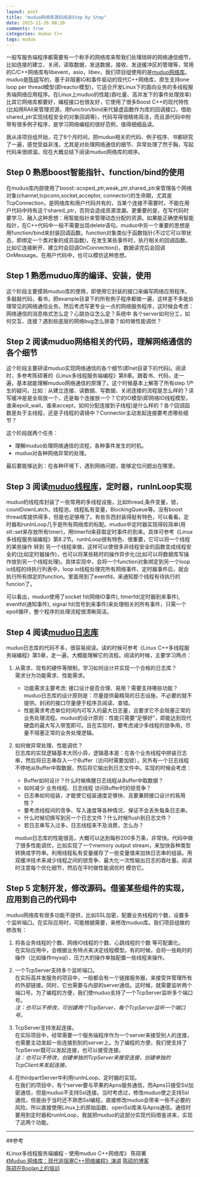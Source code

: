 ```yaml
---
layout: post
title: "muduo网络库源码阅读Step by Step"
date: 2015-11-26 08:20
comments: true
categories: muduo C++
tags: muduo
---
```






一般写服务端程序都需要有一个称手的网络库来帮我们处理琐碎的网络通信细节，比如连接的建立、关闭，读取数据，发送数据，接收、发送缓冲区的管理等，常用的C/C++网络库有libevent，asio，libev，我们项目组使用的是[muduo网络库](https://github.com/chenshuo/muduo)。muduo是[陈硕](http://www.chenshuo.com/)写的，基于非阻塞IO和事件驱动的现代C++网络库，原生支持one loop per thread模型(即reactor模型)，它适合开发Linux下的面向业务的多线程服务端网络应用程序。<!--more-->在Linux上muduo的性能(吞吐量、高并发下的事件处理效率)比其它网络库都要好，编程接口也很友好，它使用了很多Boost C++的现代特性(比如用RAII来管理资源，用function/bind来代替虚函数作为库的回调接口，借助shared_ptr实现线程安全的对象回调等)，代码写得很精练简洁，而且源代码中附带有很多例子程序，是学习网络编程的很好范例，值得细细品读。

我从进项目组开始，花了6个月时间，把muduo相关的代码、例子程序、书都研究了一遍，感觉受益非浅，尤其是对处理网络通信的细节、异常处理了然于胸，写起代码来很顺溜。现在大概总结下阅读muduo网络库的顺序。


## Step 0       熟悉boost智能指针、function/bind的使用

在muduo库内部使用了boost::scoped_ptr,weak_ptr,shared_ptr来管理各个网络对象(channel,tcpconn,socket,acceptor, connector)的生命期，尤其是TcpConnection，是网络库和用户代码共有的，当某个连接不需要时，不能在用户代码中持有这个shared_ptr，否则会造成资源泄漏。更重要的是，在写代码时要学习、融入这种思想：用智能指针来管理动态分配的资源。如果能正确使用智能指针，在C++代码中一般不需要出现delete语句。muduo中另一个重要的思想是用function/bind来封装回调函数。function对象类似于函数指针(不过它可以带状态，即绑定一个类对象的成员函数)，在发生某些事件时，执行相关的回调函数。比如它连接断开、建立时会回调OnConnection()，数据读完后会回调OnMessage。在用户代码中，也可以模仿这种思想。

## Step 1       熟悉muduo库的编译、安装，使用
这个阶段主要摸熟muduo库的使用，即使用它封装的接口来编写网络应用程序。多敲敲代码，看书，把example目录下的所有例子程序都做一遍，这样差不多能处理常见的网络通信业务。然后考虑写更专业一点的网络服务程序，这时候会考虑：网络通信的消息格式怎么定？心跳协议怎么定？系统中 各个server如何分工，如何交互、连接？遇到些底层的网络bug怎么排查？如何做性能调优？

## Step 2       阅读muduo网络相关的代码，理解网络通信的各个细节
这个阶段主要研读muduo实现网络通信的各个细节(即net目录下的代码)。阅读时，多参考陈硕著的《Linux多线程服务端编程》第8章。跟着书、代码，走一遍，基本就能理解muduo网络通信的原理了。这个时候基本上解答了所有step 1产生的疑问，比如：从建立连接、读数据、写数据、关闭连接的流程是怎么样的？读写缓冲是是全局放一个，还是每个连接放一个？它的IO模型(即网络IO线程模型，谁来epoll_wait，谁来accept，如何分配连接到子线程)是什么样的？各个回调函数是处于主线程，还是子线程的语镜中？Connector主动发起连接要考虑哪些细节？

这个阶段就两个任务：  

- 理解muduo处理网络通信的流程，各种事件发生的时机。  
- muduo对各种网络异常的处理。  

最后要能够达到：在各种环境下，遇到网络问题，能够定位问题出在哪里。

## Step 3  阅读[muduo线程库](http://blog.csdn.net/solstice/article/details/5829421)，定时器，runInLoop实现
muduo的线程库封装了一些常用的多线程设施，比如thread,条件变量，锁，countDownLatch，线程池，线程私有变量，BlockingQueue等。没有boost thread库提供得多，但是也足够用了。有些东西封装得挺有特色，可以看看。定时器和runInLoop几乎是所有网络库的标配。muduo中定时器实现得较简单(用stl::set来存放所有timer)，用timerfd来获取定时事件的到来。具体可参考《Linux多线程服务端编程》第8.2节。runInLoop很有特色、很重要，它可以将一个线程的某些操作 转到 另一个线程来做，这样可以使很多非线程安全的函数变成线程安全的(比如定时器操作)，也可以将某些耗时的操作异步化(比如可以将数据库写操作放到另一个线程处理)。具体实现中，会将一个function对象绑定到另一个loop io线程的待执行列表中，loop io线程处理完所有网络事件、定时器事件后，就会执行所有绑定的function。里面用到了eventfd，来通知那个线程有待执行的funcion了。

可以看出，muduo使用了socket fd(网络IO事件), timerfd(定时器到来事件), eventfd(通知事件), signal fd(信号到来事件)来处理相关的所有事件，只需一个epoll循环，整个程序的处理流程很清晰简洁。

## Step 4  阅读[muduo日志库](http://blog.csdn.net/solstice/article/details/7639814)
muduo日志库的代码不多，很容易阅读。读的时候可参考《Linux C++多线程服务端编程》第5章，走一遍，大概能理解它的流程。阅读的时候，主要学习两点：

1.  从需求、现有的硬件等限制，学习如何设计并实现一个合格的日志库？  
	需求分为功能需求、性能需求。  
	- 功能需求主要考虑: 接口设计是否合理、易用？需要支持哪些功能？muduo日志库的设计原则是：尽量提供最精简的日志设施，不必要的就不提供。封闭的接口尽量便于程序员阅读、查错。
	- 性能需求考虑单位时间内可写入的最大日志量，且要求它不会阻塞正常的业务处理流程。muduo的设计原则：性能只需要“足够好”，即能达到现代硬盘的最大写入带宽即可。且在实现时，要考虑减少多线程的锁争用，尽量不阻塞正常的业务处理逻辑。

2. 如何做异常处理、性能调优？  
	日志库的实现逻辑基本大同小异，逻辑基本是：在各个业务线程中拼装日志串，然后将日志串存入一个Buffer（访问时需要加锁），另外有一个日志线程不停地从Buffer中取数据，然后将它输出到日志文件中。实现的时候会考虑：  
	- Buffer如何设计？什么时候唤醒日志线程从Buffer中取数据？
	- 如何减少 业务线程、日志线程 访问Buffer时的锁竞争？
	- 日志串如何组装，才能使它组装速度足够快、且要兼顾接口设计的易用性？
	- 要考虑线程间的竞争、写入速度等各种情况，保证不会丢失每条日志串。
	- 什么时候切换写到另一个日志文件？什么时候flush到日志文件？
	- 若日志串写入过多，日志线程来不及消费，怎么办？
	
	muduo日志库的性能很高，大概可以达到每秒200多万条，非常快。代码中做了很多性能调优，比如实现了一个memory output stream，来加快各种类型转换成字符串。利用线程私有变量缓存了一些变量值来加快日志串的组装。用双缓冲技术来减少线程之间的锁竞争、最大化一次性输出日志的吞吐量。阅读时注意每个优化细节，然后在平时做性能调优时 模仿它。

## Step 5  定制开发，修改源码。借鉴某些组件的实现，应用到自己的代码中

muduo网络库有很多功能不提供，比如SSL加密，配置业务线程的个数，设置多个监听端口。在实际应用时，可能根据需要，来修改muduo库。我们项目组做的修改有：  

1. 将各业务线程的个数、网络IO线程的个数、心跳线程的个数 等可配置化。  
	在实际应用中，会根据业务特点来决定线程模型。有的时候，会将一些耗时的操作（比如操作mysql）、压力大的操作单独配置一些线程来操作。
	
2. 一个TcpServer支持多个监听端口。  
	在实际高并发服务的项目中，一般都会有一个链接服务器，来接受并管理所有的外部链接。同时，它也需要与内部的server通信。这时候，就需要监听两个端口号。为了编程的方便，我们使muduo支持了一个TcpServer监听多个端口号。  
	*注：也可以不修改，可创建两个TcpServer，每个TcpServer监听一个端口号。*

3. TcpServer支持发起连接。  
	在实际项目中，经常需要一个服务端程序作为一个server来接受别人的连接，也需要主动发起一些连接到别的server上。为了编程的方便，我们使支持了TcpServer既可以发起连接，也可以接受连接。  
	*注：也可以不修改，创建单独的TcpServer来接受连接，创建单独的TcpClient来发起连接。*
	
4. 在thirdpartServer中利用runInLoop、定时器的实现。  
	在我们的项目中，有个server要与苹果的Apns服务通信，而Apns只接受Ssl加密通信，但是muduo不支持Ssl连接。当时考虑过，修改muduo使之支持Ssl通信，但是由于当时还不熟悉Ssl编程，直接修改muduo会带来一些不必要的风险，所以直接使用Linux上的原始函数、openSsl库来与Apns通信。通信时要用到定时器和runInLoop，我就把muduo的这部分实现代码借鉴进来，实现了这两个功能。


------------------------------------------------

##参考

《Linux多线程服务端编程 - 使用muduo C++网络库》    陈硕著  
[《Muduo 网络库：现代非阻塞C++网络编程》演讲](http://blog.csdn.net/solstice/article/details/7703959)
[陈硕的博客](http://blog.csdn.net/solstice)  
[陈硕在Boolan上的培训](http://boolan.com/course/4)







